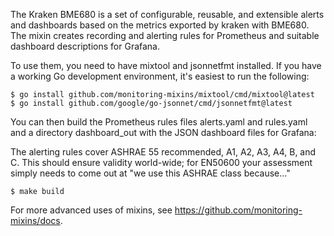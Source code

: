 The Kraken BME680 is a set of configurable, reusable, and extensible alerts and dashboards based on the metrics exported by kraken with BME680. The mixin creates recording and alerting rules for Prometheus and suitable dashboard descriptions for Grafana.

To use them, you need to have mixtool and jsonnetfmt installed. If you have a working Go development environment, it's easiest to run the following:

```
$ go install github.com/monitoring-mixins/mixtool/cmd/mixtool@latest
$ go install github.com/google/go-jsonnet/cmd/jsonnetfmt@latest
```
You can then build the Prometheus rules files alerts.yaml and rules.yaml and a directory dashboard_out with the JSON dashboard files for Grafana:

The alerting rules cover ASHRAE 55 recommended, A1, A2, A3, A4, B, and C. This should ensure validity world-wide; for EN50600 your assessment simply needs to come out at "we use this ASHRAE class because..."

`$ make build`

For more advanced uses of mixins, see https://github.com/monitoring-mixins/docs.
